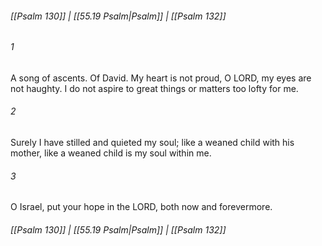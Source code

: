 
###### [[Psalm 130]] | [[55.19 Psalm|Psalm]] | [[Psalm 132]]

###### 1
A song of ascents. Of David. My heart is not proud, O LORD, my eyes are not haughty. I do not aspire to great things or matters too lofty for me.
###### 2
Surely I have stilled and quieted my soul; like a weaned child with his mother, like a weaned child is my soul within me.
###### 3
O Israel, put your hope in the LORD, both now and forevermore.

###### [[Psalm 130]] | [[55.19 Psalm|Psalm]] | [[Psalm 132]]
